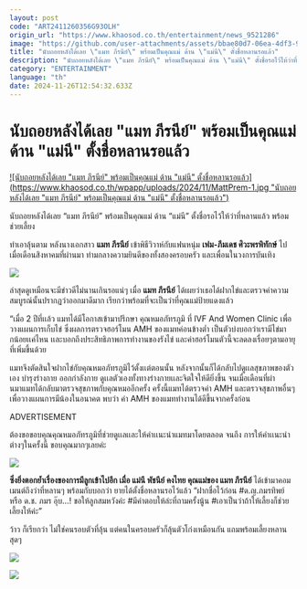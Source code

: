```yaml
---
layout: post
code: "ART2411260356G93OLH"
origin_url: "https://www.khaosod.co.th/entertainment/news_9521286"
image: "https://github.com/user-attachments/assets/bbae80d7-06ea-4df3-90c0-79b926d21fca"
title: "นับถอยหลังได้เลย \"แมท ภีรนีย์\" พร้อมเป็นคุณแม่ ด้าน \"แม่นี\" ตั้งชื่อหลานรอแล้ว"
description: "นับถอยหลังได้เลย \"แมท ภีรนีย์\" พร้อมเป็นคุณแม่ ด้าน \"แม่นี\" ตั้งชื่อรอไว้ให้ว่าที่หลานแล้ว พร้อมช่วยเลี้ยง"
category: "ENTERTAINMENT"
language: "th"
date: 2024-11-26T12:54:32.633Z
---
```


# นับถอยหลังได้เลย "แมท ภีรนีย์" พร้อมเป็นคุณแม่ ด้าน "แม่นี" ตั้งชื่อหลานรอแล้ว

[![นับถอยหลังได้เลย "แมท ภีรนีย์" พร้อมเป็นคุณแม่ ด้าน "แม่นี" ตั้งชื่อหลานรอแล้ว](https://www.khaosod.co.th/wpapp/uploads/2024/11/MattPrem-1.jpg "นับถอยหลังได้เลย "แมท ภีรนีย์" พร้อมเป็นคุณแม่ ด้าน "แม่นี" ตั้งชื่อหลานรอแล้ว")](https://www.khaosod.co.th/wpapp/uploads/2024/11/MattPrem-1.jpg)

นับถอยหลังได้เลย “แมท ภีรนีย์” พร้อมเป็นคุณแม่ ด้าน “แม่นี” ตั้งชื่อรอไว้ให้ว่าที่หลานแล้ว พร้อมช่วยเลี้ยง

ทำเอาลุ้นตาม หลังนางเอกสาว **แมท ภีรนีย์** เข้าพิธีวิวาห์กับแฟนหนุ่ม **เฟม-ภีมเดช ศิวะพรพิทักษ์** ไปเมื่อเดือนสิงหาคมที่ผ่านมา ท่ามกลางความยินดีของทั้งสองครอบครัว และเพื่อนในวงการบันเทิง

![](https://www.khaosod.co.th/wpapp/uploads/2024/11/MattPrem-4.png)

ล่าสุดดูเหมือนจะมีข่าวดีไม่นานเกินรอแน่ๆ เมื่อ **แมท ภีรนีย์** ได้เผยว่าเธอได้ฝากไข่และตรวจค่าความสมบูรณ์นั้นปรากฏว่าออกมาดีมาก เรียกว่าพร้อมที่จะเป็นว่าที่คุณแม่ป้ายแดงแล้ว

“เมื่อ 2 ปีที่เเล้ว แมทได้มีโอกาสเข้ามาปรึกษา คุณหมอภัทรภูมิ ที่ IVF And Women Clinic เพื่อวางแผนการเก็บไข่ ซึ่งผลการตรวจฮอร์โมน AMH ของแมทค่อนข้างต่ำ เป็นตัวบ่งบอกว่าเรามีไข่มากน้อยเเค่ไหน เเละบอกถึงประสิทธิภาพการทำงานของรังไข่ และค่าฮอร์โมนตัวนี้จะลดลงเรื่อยๆตามอายุที่เพิ่มขึ้นด้วย

แมทจึงตัดสินใจฝากไข่กับคุณหมอภัทรภูมิไว้ตั้งเเต่ตอนนั้น หลังจากนั้นก็ได้กลับไปดูเเลสุขภาพของตัวเอง บำรุงร่างกาย ออกกำลังกาย ดูเเลตัวเองทั้งทางร่างกายเเละจิตใจให้ดียิ่งขึ้น จนเมื่อเดือนที่ผ่านมาแมทได้กลับมาตรวจสุขภาพกับคุณหมออีกครั้ง ครั้งนี้แมทได้ตรวจค่า AMH และตรวจสุขภาพอื่นๆ เพื่อวางแผนการมีน้องในอนาคต พบว่า ค่า AMH ของแมททำงานได้ดีขึ้นจากครั้งก่อน

ADVERTISEMENT

ต้องขอขอบคุณคุณหมอภัทรภูมิที่ช่วยดูเเลเเละให้คำเเนะนำแมทมาโดยตลอด จนถึง การให้คำเเนะนำต่างๆในครั้งนี้ ขอบคุณมากๆเลยค่ะ

![](https://www.khaosod.co.th/wpapp/uploads/2024/11/MattPrem-1.png)

**ซึ่งยิ่งตอกย้ำเรื่องของการมีลูกเข้าไปอีก เมื่อ แม่นี พัชนีย์ คงไทย คุณแม่ของ แมท ภีรนีย์** ได้เข้ามาคอมเมนต์ถึงว่าที่หลานๆ พร้อมกับบอกว่า ยายได้ตั้งชื่อหลานรอไว้แล้ว “ฝากชื่อไว้ก่อน #ด.ญ.ภมรทิพย์ หรือ ด.ช. ภมร อุ๊บ…! ขอให้ลูกสมหวังค่ะ #มีคำตอบให้ล่ะที่ถามครั้งนู้น #เอาเป็นว่าถ้าให้เลี้ยงก็ช่วยเลี้ยงให้ค่ะ”

ว้าว ก็เรียกว่า ไม่ใช่คนรอบตัวที่ลุ้น แต่คนในครอบครัวก็ลุ้นตัวโก่งเหมือนกัน แถมพร้อมเลี้ยงหลานสุดๆ

![](https://www.khaosod.co.th/wpapp/uploads/2024/11/MattPrem-4.png)

![](https://www.khaosod.co.th/wpapp/uploads/2024/11/MattPrem-2.png)